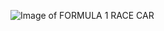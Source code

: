 ![Image of FORMULA 1 RACE CAR](https://t3.ftcdn.net/jpg/01/94/14/88/360_F_194148888_9blcvDaLlNvKunR1s8bxAADz9kxKlgql.jpg)

